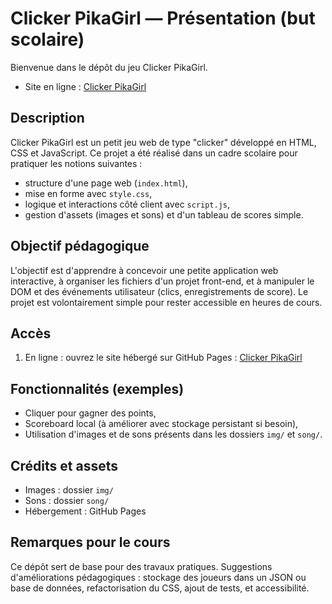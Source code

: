 # Clicker PikaGirl — Présentation (but scolaire)

Bienvenue dans le dépôt du jeu Clicker PikaGirl.

- Site en ligne : [Clicker PikaGirl](https://the-agag.github.io/Clicker-PikaGirl.github.io/)

## Description

Clicker PikaGirl est un petit jeu web de type "clicker" développé en HTML, CSS et JavaScript. Ce projet a été réalisé dans un cadre scolaire pour pratiquer les notions suivantes :

- structure d'une page web (`index.html`),
- mise en forme avec `style.css`,
- logique et interactions côté client avec `script.js`,
- gestion d'assets (images et sons) et d'un tableau de scores simple.

## Objectif pédagogique

L'objectif est d'apprendre à concevoir une petite application web interactive, à organiser les fichiers d'un projet front-end, et à manipuler le DOM et des événements utilisateur (clics, enregistrements de score). Le projet est volontairement simple pour rester accessible en heures de cours.

## Accès

1. En ligne : ouvrez le site hébergé sur GitHub Pages : [Clicker PikaGirl](https://the-agag.github.io/Clicker-PikaGirl.github.io/)

## Fonctionnalités (exemples)

- Cliquer pour gagner des points,
- Scoreboard local (à améliorer avec stockage persistant si besoin),
- Utilisation d'images et de sons présents dans les dossiers `img/` et `song/`.

## Crédits et assets

- Images : dossier `img/`
- Sons : dossier `song/`
- Hébergement : GitHub Pages

## Remarques pour le cours

Ce dépôt sert de base pour des travaux pratiques. Suggestions d'améliorations pédagogiques : stockage des joueurs dans un JSON ou base de données, refactorisation du CSS, ajout de tests, et accessibilité.

